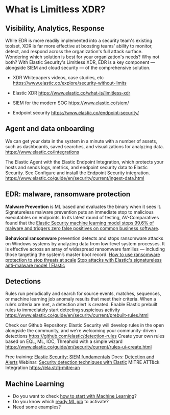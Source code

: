# What is Limitless XDR?
## Visibility, Analytics, Response
While EDR is more readily implemented into a security team's existing toolset, XDR is far more effective at boosting teams' ability to monitor, detect, and respond across the organization's full attack surface. Wondering which solution is best for your organization's needs? Why not both? With Elastic Security's Limitless XDR, EDR is a key component — alongside SIEM and cloud security — of the comprehensive solution.
- XDR Whitepapers videos, case studies, etc https://www.elastic.co/explore/security-without-limits  

- Elastic XDR 			https://www.elastic.co/what-is/limitless-xdr 
- SIEM for the modern SOC 	https://www.elastic.co/siem/ 
- Endpoint security 		https://www.elastic.co/endpoint-security/ 

## Agent and data onboarding
We can get your data in the system in a minute with a number of assets, such as dashboards, saved searches, and visualizations for analyzing data. https://www.elastic.co/integrations

The Elastic Agent with the Elastic Endpoint Integration, which protects your hosts and sends logs, metrics, and endpoint security data to Elastic Security. See Configure and install the Endpoint Security integration.  https://www.elastic.co/guide/en/security/current/ingest-data.html 

## EDR: malware, ransomware protection
**Malware Prevention** is ML based and evaluates the binary when it sees it. Signatureless malware prevention puts an immediate stop to malicious executables on endpoints. In its latest round of testing, AV-Comparatives found that the [Elastic Security machine learning model stops 99.6% of malware and triggers zero false positives on common business software](https://www.av-comparatives.org/tests/business-security-test-2020-march-june/). 

**Behavioral ransomware** prevention detects and stops ransomware attacks on Windows systems by analyzing data from low-level system processes. It is effective across an array of widespread ransomware families — including those targeting the system’s master boot record.
[How to use ransomware protection to stop threats at scale](https://www.youtube.com/watch?v=EGyy_USqPlU&list=PLhLSfisesZIsYgM2m0SKMV69Malelua2i&index=9) 
[Stop attacks with Elastic's signatureless anti-malware model | Elastic](https://www.elastic.co/de/elasticon/archive/2020/global/stop-attacks-with-elastic-s-signatureless-anti-malware-model)  

## Detections
Rules run periodically and search for source events, matches, sequences, or machine learning job anomaly results that meet their criteria. When a rule’s criteria are met, a detection alert is created.
Enable Elastic prebuilt rules to immediately start detecting suspicious activity  https://www.elastic.co/guide/en/security/current/prebuilt-rules.html 

Check our Github Repository: Elastic Security will develop rules in the open alongside the community, and we’re welcoming your community-driven detections https://github.com/elastic/detection-rules 
Create your own rules based on EQL, ML, IOC, Threahold with a simple wizard https://www.elastic.co/guide/en/security/current/rules-ui-create.html
 
Free training: [Elastic Security: SIEM fundamentals](https://www.elastic.co/training/elastic-security-fundamentals-siem)
Docs:  [Detection and Alerts](https://www.elastic.co/guide/en/security/current/detection-engine-overview.html)
Webinar: [Security detection techniques with Elastic](https://www.elastic.co/webinars/security-detection-techniques-with-elastic) 
MITRE ATT&ck Integration  https://ela.st/tj-mitre-an  

## Machine Learning
* Do you want to check [how to start with Machine Learning](https://github.com/franktatjana/elastic-solution-library/blob/main/security/MLhowtos.md)?
* Do you know which [ready ML job](https://github.com/franktatjana/elastic-solution-library/blob/main/security/MLjobs.md) to activate?
* Need some examples?
